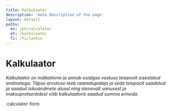 ```yaml
---
title: Kalkulaator
description: 'meta description of the page'
layout: default
paths:
  en: /en/calculator
  et: /kalkulaator
  fi: /fi/laskin
---
```


# Kalkulaator

*Kalkulaator on indikatiivne ja annab esialgse vastuse teiepoolt sisestatud andmetega. Täpse arvutuse teeb raamatupidaja ja seda teiepoolt saadetud ja saadud isikuandmete alusel ning olenevalt vanusest ja maksuprotsentidest võib kalkulaatoris saadud summa erineda.*

:calculator-form
